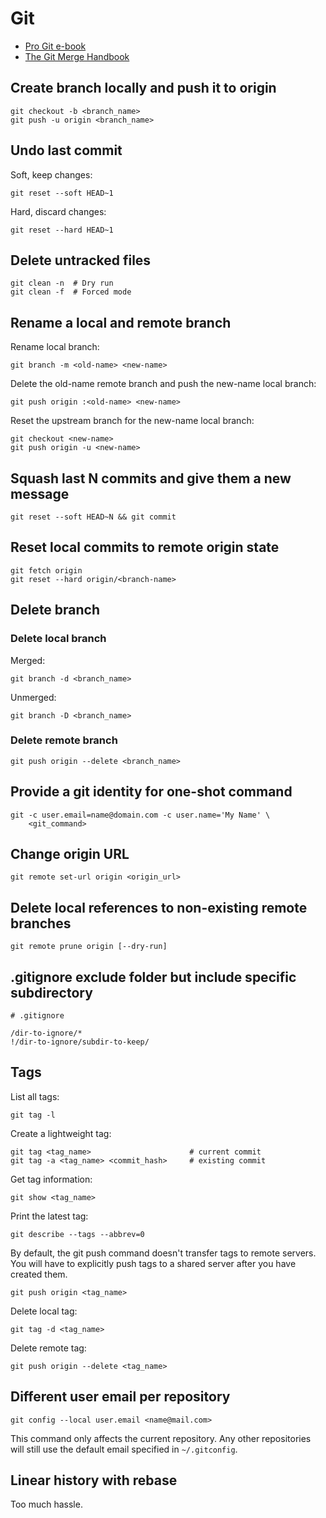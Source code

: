 # Git

- [Pro Git e-book](https://git-scm.com/book/en/v2)
- [The Git Merge Handbook](https://www.freecodecamp.org/news/the-definitive-guide-to-git-merge/)

## Create branch locally and push it to origin

```console
git checkout -b <branch_name>
git push -u origin <branch_name>
```

## Undo last commit

Soft, keep changes:

```console
git reset --soft HEAD~1
```

Hard, discard changes:

```console
git reset --hard HEAD~1
```

## Delete untracked files

```console
git clean -n  # Dry run
git clean -f  # Forced mode
```

## Rename a local and remote branch

Rename local branch:

```console
git branch -m <old-name> <new-name>
```

Delete the old-name remote branch and push the new-name local branch:

```console
git push origin :<old-name> <new-name>
```

Reset the upstream branch for the new-name local branch:

```console
git checkout <new-name>
git push origin -u <new-name>
```

## Squash last N commits and give them a new message

```console
git reset --soft HEAD~N && git commit
```

## Reset local commits to remote origin state

```console
git fetch origin
git reset --hard origin/<branch-name>
```

## Delete branch

### Delete local branch

Merged:

```console
git branch -d <branch_name>
```

Unmerged:

```console
git branch -D <branch_name>
```

### Delete remote branch

```console
git push origin --delete <branch_name>
```

## Provide a git identity for one-shot command

```console
git -c user.email=name@domain.com -c user.name='My Name' \
    <git_command>
```

## Change origin URL

```console
git remote set-url origin <origin_url>
```

## Delete local references to non-existing remote branches

```console
git remote prune origin [--dry-run]
```

## .gitignore exclude folder but include specific subdirectory

```
# .gitignore

/dir-to-ignore/*
!/dir-to-ignore/subdir-to-keep/
```

## Tags

List all tags:

```console
git tag -l
```

Create a lightweight tag:

```console
git tag <tag_name>                      # current commit
git tag -a <tag_name> <commit_hash>     # existing commit
```

Get tag information:

```console
git show <tag_name>
```

Print the latest tag:

```console
git describe --tags --abbrev=0
```

By default, the git push command doesn't transfer tags to remote servers.
You will have to explicitly push tags to a shared server after you have created them.

```console
git push origin <tag_name>
```

Delete local tag:

```console
git tag -d <tag_name>
```

Delete remote tag:

```console
git push origin --delete <tag_name>
```

## Different user email per repository

```console
git config --local user.email <name@mail.com>
```

This command only affects the current repository. Any other repositories will still use the default email specified in
`~/.gitconfig`.

## Linear history with rebase

Too much hassle.

